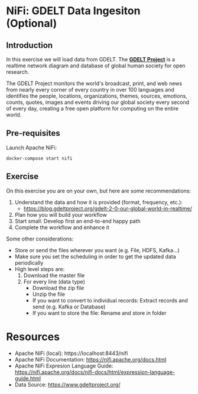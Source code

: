 # NiFi: GDELT Data Ingesiton (Optional)

## Introduction

In this exercise we will load data from GDELT. The [**GDELT Project**](https://www.gdeltproject.org/) is a realtime network diagram and database of global human society for open research.

The GDELT Project monitors the world's broadcast, print, and web news from nearly every corner of every country in over 100 languages and identifies the people, locations, organizations, themes, sources, emotions, counts, quotes, images and events driving our global society every second of every day, creating a free open platform for computing on the entire world.

## Pre-requisites

Launch Apache NiFi:

```shell
docker-compose start nifi
```

## Exercise

On this exercise you are on your own, but here are some recommendations:

1. Understand the data and how it is provided (format, frequency, etc.):
   * https://blog.gdeltproject.org/gdelt-2-0-our-global-world-in-realtime/
2. Plan how you will build your workflow
3. Start small: Develop first an end-to-end happy path
4. Complete the workflow and enhance it

Some other considerations:

* Store or send the files wherever you want (e.g. File, HDFS, Kafka...)
* Make sure you set the scheduling in order to get the updated data periodically
* High level steps are:
  1. Download the master file
  2. For every line (data type)
     * Download the zip file
     * Unzip the file
     * If you want to convert to individual records: Extract records and send (e.g. Kafka or Database)
     * If you want to store the file: Rename and store in folder

# Resources

* Apache NiFi (local): https://localhost:8443/nifi
* Apache NiFi Documentation: https://nifi.apache.org/docs.html
* Apache NiFi Expresion Language Guide: https://nifi.apache.org/docs/nifi-docs/html/expression-language-guide.html 
* Data Source: https://www.gdeltproject.org/
